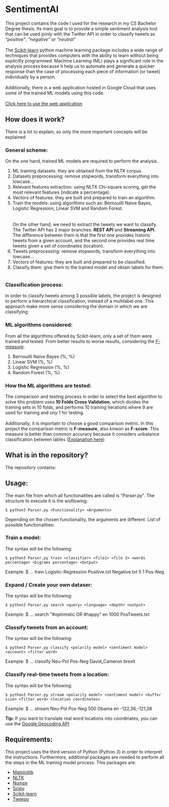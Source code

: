 # SentimentAI
This project contains the code I used for the research in my CS Bachelor Degree thesis. Its main goal is to provide a simple sentiment analysis tool that can be used joinly with the Twitter API in order to classify tweets as <i>"positive"</i>, <i>"negative"</i> or <i>"neutral"</i>
<br><br>
The <a href="http://scikit-learn.org/stable/">Scikit-learn</a> python machine learning package includes a wide range of techniques that provides computers with the ability to learn without being explicitly programmed. Machine Learning (ML) plays a significant role in the analysis process because it help us to automate and generate a quicker response than the case of processing each piece of information (or tweet) individually by a person.
<br><br>
Additionally, there is a web application hosted in Google Cloud that uses some of the trained ML models using this code.
<br><br>
<a href="https://sentiment-ai-183521.appspot.com">Click here to use the web application</a>


## How does it work?
There is a lot to explain, so only the more important concepts will be explained

### General scheme:

On the one hand, trained ML models are required to perform the analysis.
1. ML training datasets: they are obtained from the NLTK corpus.<br>
2. Datasets preprocessing: remove stopwords, transform everything into lowcase...<br>
3. Relevant features extraction: using NLTK Chi-square scoring, get the most relevant features (indicate a percentage).<br>
4. Vectors of features: they are built and prepared to train an algorithm.<br>
5. Train the models: using algorithms such as: Bernouilli Naive Bayes, Logistic Regression, Linear SVM and Random Forest.
<br><br><br>
On the other hand, we need to extract the tweets we want to classify. The Twitter API has 2 major branches: <b>REST API</b> and <b>Streaming API</b>. The difference between them is that the first one provides historic tweets from a given account, and the second one provides real time tweets given a set of coordinates (location).
6. Tweets preprocessing: remove stopwords, transform everything into lowcase...<br>
7. Vectors of features: they are built and prepared to be classified.<br>
8. Classify them: give them to the trained model and obtain labels for them.<br>

<IMG>

### Classification process:
In order to classify tweets among 3 possible labels, the project is designed to perform a hierarchical classification, instead of a multilabel one. This approach make more sense considering the domain in which we are classifying:
<IMG>

### ML algorithms considered:
From all the algorithms offered by Scikit-learn, only a set of them were trained and tested. From better results to worse results, considering the <a href="https://en.wikipedia.org/wiki/F1_score">F-measure</a>:
1. Bernouilli Naive Bayes (%, %)
2. Linear SVM (%, %)
3. Logistic Regression (%, %)
4. Random Forest (%, %)


### How the ML algorithms are tested:
The comparison and testing process in order to select the best algorithm to solve tihs problem uses <b>10 Folds Cross Validation</b>, which divides the training sets in 10 folds, and performs 10 training iterations where 9 are used for training and ony 1 for testing.
<br><br>
Additionally, it is importatn to choose a good comparison metric. In this project the comparison metric is <b>F-measure</b>, also knwon as <b>F-score</b>. This measure is better than common accuracy because it considers unbalance classification between lables (<a href="https://www.r-bloggers.com/accuracy-versus-f-score-machine-learning-for-the-rna-polymerases/">Explanation here</a>)


## What is in the repository?
The repository contains:


## Usage:
The main file from which all functionalities are called is "Parser.py". The structure to execute it is the wolllowing:
```shell
$ python3 Parser.py <Functionality> <Arguments> 
```

Depending on the chosen functionality, the arguments are different. List of possible functionalities:

### Train a model:
The syntax will be the following:
```shell
$ python3 Parser.py train <classifier> <file1> <file 2> <words percentage> <bigrams percentage> <Output>
```
Example: $ ... train Logistic-Regression Positive.txt Negative.txt 5 1 Pos-Neg

### Expand / Create your own dataser:
The syntax will be the following:
```shell
$ python3 Parser.py search <query> <language> <depth> <output>
```
Example: $ ... search “#optimistic OR #happy” en 1000 PosTweets.txt

### Classify tweets from an account:
The syntax will be the following:
```shell
$ python3 Parser.py classify <polarity model> <sentiment model> <account> <filter word>
```
Example: $ ... classify Neu-Pol Pos-Neg David_Cameron brexit

### Classify real-time tweets from a location:
The syntax will be the following:
```shell
$ python3 Parser.py stream <polarity model> <sentiment model> <buffer size> <filter word> <location coordinates>
```
Example: $ ... stream Neu-Pol Pos-Neg 500 Obama en -122,36,-121,38

<b>Tip:</b> If you want to translate real word locations into coordinates, you can use the <a href="https://developers.google.com/maps/documentation/geocoding/intro">Google Geocoding API</a>


## Requirements:
This project uses the third version of Python (Python 3) in order to interpret the instructions. Furthermore, additional packages are needed to perform all the steps in the ML training model process. This packages are:
- <a href="https://matplotlib.org">Matplotlib</a>
- <a href="http://www.nltk.org">NLTK</a>
- <a href="http://www.numpy.org">Numpy</a>
- <a href="https://www.scipy.org">Scipy</a>
- <a href="http://scikit-learn.org/stable/">Scikit-learn</a>
- <a href="http://www.tweepy.org">Tweepy</a>
